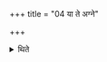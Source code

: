 +++
title = "04 या ते अग्ने"

+++

<details><summary>थिते</summary>

या ते अग्ने रुद्रिया तनूरित्येतेनैवात ऊर्ध्वं व्रतयति ४
</details>
